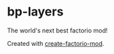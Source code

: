 # bp-layers

The world's next best factorio mod!

Created with [create-factorio-mod](https://github.com/cdaringe/create-factorio-mod).
